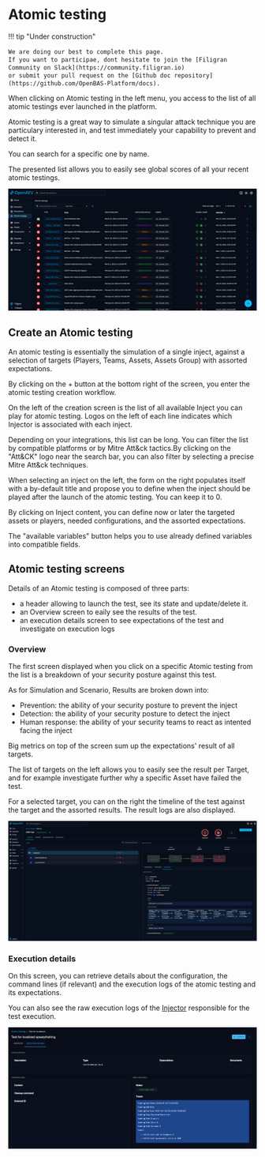 # Atomic testing

!!! tip "Under construction"

    We are doing our best to complete this page. 
    If you want to participae, dont hesitate to join the [Filigran Community on Slack](https://community.filigran.io) 
    or submit your pull request on the [Github doc repository](https://github.com/OpenBAS-Platform/docs).


When clicking on Atomic testing in the left menu, you access to the list of all atomic testings ever launched in the platform.

Atomic testing is a great way to simulate a singular attack technique you are particulary interested in, and test immediately your capability to prevent and detect it.

You can search for a specific one by name.

The presented list allows you to easily see global scores of all your recent atomic testings.

![Example of Atomic testing](assets/atomic_list.png)

## Create an Atomic testing

An atomic testing is essentially the simulation of a single inject, against a selection of targets (Players, Teams, Assets, Assets Group) with assorted expectations.

By clicking on the + button at the bottom right of the screen, you enter the atomic testing creation workflow.

On the left of the creation screen is the list of all available Inject you can play for atomic testing. Logos on the left of each line indicates which Injector is associated with each inject.

Depending on your integrations, this list can be long. You can filter the list by compatible platforms or by Mitre Att&ck tactics.By clicking on the "Att&CK" logo near the search bar, you can also filter by selecting a precise Mitre Att&ck techniques.

When selecting an inject on the left, the form on the right populates itself with a by-default title and propose you to define when the inject should be played after the launch of the atomic testing. You can keep it to 0.

By clicking on Inject content, you can define now or later the targeted assets or players, needed configurations, and the assorted expectations.

The "available variables" button helps you to use already defined variables into compatible fields.

## Atomic testing screens

Details of an Atomic testing is composed of three parts:
- a header allowing to launch the test, see its state and update/delete it.
- an Overview screen to eaily see the results of the test.
- an execution details screen to see expectations of the test and investigate on execution logs

### Overview

The first screen displayed when you click on a specific Atomic testing from the list is a breakdown of your security posture against this test. 

As for Simulation and Scenario, Results are broken down into:
- Prevention: the ability of your security posture to prevent the inject
- Detection: the ability of your security posture to detect the inject
- Human response: the ability of your security teams to react as intented facing the inject

Big metrics on top of the screen sum up the expectations' result of all targets. 

The list of targets on the left allows you to easily see the result per Target, and for example investigate further why a specific Asset have failed the test.

For a selected target, you can on the right the timeline of the test against the target and the assorted results. The result logs are also displayed.

![Atomic testing Overview with Results](assets/atomic_details_overview.png)

### Execution details

On this screen, you can retrieve details about the configuration, the command lines (if relevant) and the execution logs of the atomic testing and its expectations.

You can also see the raw execution logs of the [Injector](injectors.md) responsible for the test execution.

![Execution trace of a successfull atomic testing](assets/atomic_testing_execution_details.png)


